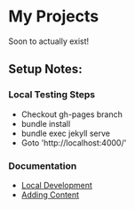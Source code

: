 # My Projects

Soon to actually exist!



## Setup Notes:

### Local Testing Steps

* Checkout gh-pages branch
* bundle install
* bundle exec jekyll serve
* Goto 'http://localhost:4000/'

### Documentation

* [Local Development](https://docs.github.com/en/pages/setting-up-a-github-pages-site-with-jekyll/testing-your-github-pages-site-locally-with-jekyll)
* [Adding Content](https://docs.github.com/en/pages/setting-up-a-github-pages-site-with-jekyll/adding-content-to-your-github-pages-site-using-jekyll)
